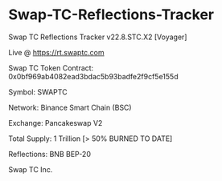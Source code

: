 # Swap-TC-Reflections-Tracker
Swap TC Reflections Tracker v22.8.STC.X2 [Voyager]

Live @ https://rt.swaptc.com

Swap TC Token
Contract: 0x0bf969ab4082ead3bdac5b93badfe2f9cf5e155d

Symbol: SWAPTC

Network: Binance Smart Chain (BSC)

Exchange: Pancakeswap V2

Total Supply: 1 Trillion [> 50% BURNED TO DATE]

Reflections: BNB BEP-20

Swap TC Inc.
